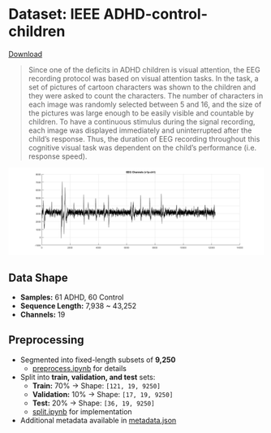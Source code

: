 # Dataset: IEEE ADHD-control-children

[Download](https://ieee-dataport.org/open-access/eeg-data-adhd-control-children)

> Since one of the deficits in ADHD children is visual attention, the EEG recording protocol was based on visual attention tasks. In the task, a set of pictures of cartoon characters was shown to the children and they were asked to count the characters. The number of characters in each image was randomly selected between 5 and 16, and the size of the pictures was large enough to be easily visible and countable by children. To have a continuous stimulus during the signal recording, each image was displayed immediately and uninterrupted after the child’s response. Thus, the duration of EEG recording throughout this cognitive visual task was dependent on the child’s performance (i.e. response speed).

![v1p 시각화](v1p_channel1.png)

## Data Shape

- **Samples:** 61 ADHD, 60 Control  
- **Sequence Length:** 7,938 ~ 43,252  
- **Channels:** 19  

## Preprocessing

- Segmented into fixed-length subsets of **9,250**
  - [preprocess.ipynb](./preprocess.ipynb) for details  
- Split into **train, validation, and test** sets:  
  - **Train:** 70% → Shape: `[121, 19, 9250]`  
  - **Validation:** 10% → Shape: `[17, 19, 9250]`  
  - **Test:** 20% → Shape: `[36, 19, 9250]`  
  - [split.ipynb](./split.ipynb) for implementation  
- Additional metadata available in [metadata.json](/assets/IEEE/metadata.json)  


